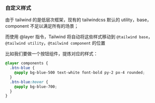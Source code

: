 
### 自定义样式

由于 tailwind 的是低层次框架，现有的 tailwindcss 默认的 utility，base，component 不足以满足所有的场景；

而使用 @layer 指令，Tailwind 将自动将这些样式移动到 `@tailwind base`， `@tailwind utility`，`@tailwind component` 的位置

比如我们要做一个按钮组件，提炼对应的样式：

```css
@layer components {
  .btn-blue {
    @apply bg-blue-500 text-white font-bold py-2 px-4 rounded;
  }
  .btn-blue:hover {
    @apply bg-blue-700;
  }
}

```
